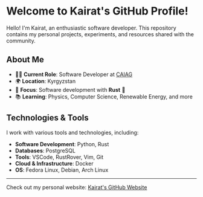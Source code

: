 # Welcome to Kairat's GitHub Profile!

Hello! I'm Kairat, an enthusiastic software developer. This repository contains my personal projects, experiments, and resources shared with the community.

## About Me

- 👨‍💻 **Current Role**: Software Developer at [CAIAG](https://www.caiag.kg/en/)
- 🌍 **Location**: Kyrgyzstan  
- 🚀 **Focus**: Software development with **Rust** 🦀
- 📚 **Learning**: Physics, Computer Science, Renewable Energy, and more  

## Technologies & Tools

I work with various tools and technologies, including:

- **Software Development**: Python, Rust
- **Databases**: PostgreSQL
- **Tools**: VSCode, RustRover, Vim, Git
- **Cloud & Infrastructure**: Docker
- **OS**: Fedora Linux, Debian, Arch Linux  

---

Check out my personal website: [Kairat's GitHub Website](https://imkairat.github.io/)
